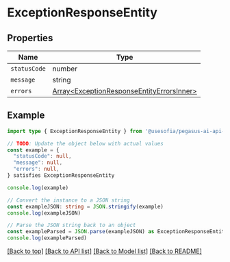 
# ExceptionResponseEntity


## Properties

Name | Type
------------ | -------------
`statusCode` | number
`message` | string
`errors` | [Array&lt;ExceptionResponseEntityErrorsInner&gt;](ExceptionResponseEntityErrorsInner.md)

## Example

```typescript
import type { ExceptionResponseEntity } from '@usesofia/pegasus-ai-api-sdk'

// TODO: Update the object below with actual values
const example = {
  "statusCode": null,
  "message": null,
  "errors": null,
} satisfies ExceptionResponseEntity

console.log(example)

// Convert the instance to a JSON string
const exampleJSON: string = JSON.stringify(example)
console.log(exampleJSON)

// Parse the JSON string back to an object
const exampleParsed = JSON.parse(exampleJSON) as ExceptionResponseEntity
console.log(exampleParsed)
```

[[Back to top]](#) [[Back to API list]](../README.md#api-endpoints) [[Back to Model list]](../README.md#models) [[Back to README]](../README.md)


